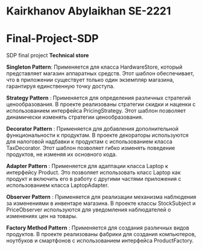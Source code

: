 # Kairkhanov Abylaikhan SE-2221
# Final-Project-SDP
SDP final project **Technical store**

**Singleton Pattern**:
Применяется для класса HardwareStore, который представляет магазин аппаратных средств. Этот шаблон обеспечивает, что в приложении существует только один экземпляр магазина, гарантируя единственную точку доступа.

**Strategy Pattern** :
Применяется для определения различных стратегий ценообразования. В проекте реализованы стратегии скидки и наценки с использованием интерфейса PricingStrategy. Этот шаблон позволяет динамически изменять стратегии ценообразования.

**Decorator Pattern** :
Применяется для добавления дополнительной функциональности к продуктам. В проекте декораторы используются для налоговой надбавки к продуктам с использованием класса TaxDecorator. Этот шаблон позволяет гибко изменять поведение продуктов, не изменяя их основного кода.

**Adapter Pattern** :
Применяется для адаптации класса Laptop к интерфейсу Product. Это позволяет использовать класс Laptop как продукт и включить его в работу с другими частями приложения с использованием класса LaptopAdapter.

**Observer Pattern** :
Применяется для реализации механизма наблюдения за изменениями в инвентаре магазина. В проекте классы StockSubject и PriceObserver используются для уведомления наблюдателей о изменениях цен на товары.

**Factory Method Pattern** :
Применяется для создания различных видов продуктов. В проекте реализованы фабрики для создания компьютеров, ноутбуков и смартфонов с использованием интерфейса ProductFactory.
